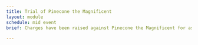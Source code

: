 ```yaml
---
title: Trial of Pinecone the Magnificent
layout: module
schedule: mid event
brief: Charges have been raised against Pinecone the Magnificent for assault and murder. Show players how the law works and hold a trial.

---
```




